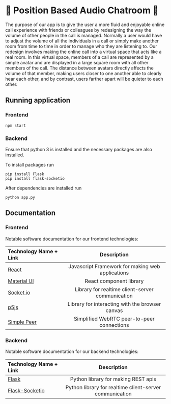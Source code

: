 # 🚀 Position Based Audio Chatroom 🚀

<!-- ![screenshot of program](./screenshot.png) -->

The purpose of our app is to give the user a more fluid and enjoyable online call
experience with friends or colleagues by redesigning the way the volume of other people in the
call is managed. Normally a user would have to adjust the volume of all the individuals in a call
or simply make another room from time to time in order to manage who they are listening to.
Our redesign involves making the online call into a virtual space that acts like a real room. In
this virtual space, members of a call are represented by a simple avatar and are displayed in a
large square room with all other members of the call. The distance between avatars directly
affects the volume of that member, making users closer to one another able to clearly hear each
other, and by contrast, users farther apart will be quieter to each other.


## Running application
### Frontend

```
npm start
```

### Backend
Ensure that python 3 is installed and the necessary packages are also installed.

To install packages run
```
pip install Flask
pip install flask-socketio
```


After dependencies are installed run
```
python app.py
```

## Documentation

### Frontend
Notable software documentation for our frontend technologies:

| Technology Name + Link                                        |                   Description                    |
| :------------------------------------------------------------ | :----------------------------------------------: |
| [React](https://reactjs.org/docs/getting-started.html)        | Javascript Framework for making web applications |
| [Material UI](https://mui.com/)                               |             React component library              |
| [Socket.io](https://socket.io/docs/v3/client-initialization/) | Library for realtime client-server communication |
| [p5js](https://p5js.org/)                                     | Library for interacting with the browser canvas  |
| [Simple Peer](https://github.com/feross/simple-peer)          |    Simplified WebRTC peer-to-peer connections    |


### Backend
Notable software documentation for our backend technologies:

| Technology Name + Link                                             |                       Description                       |
| :----------------------------------------------------------------- | :-----------------------------------------------------: |
| [Flask](https://flask.palletsprojects.com/en/2.0.x/)               |           Python library for making REST apis           |
| [Flask-Socketio](https://flask-socketio.readthedocs.io/en/latest/) | Python library for realtime client-server communication |
